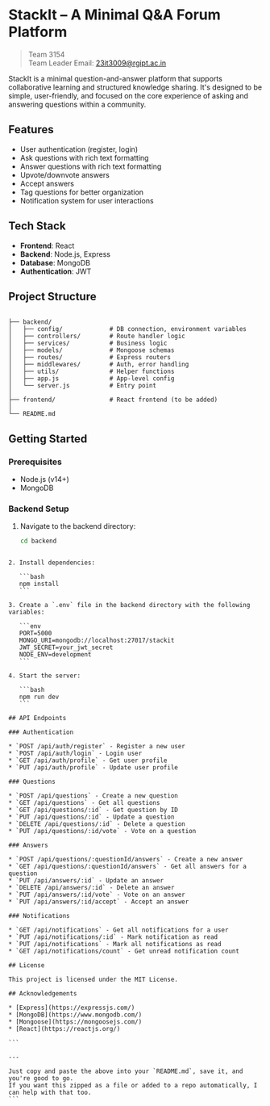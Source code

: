 
# StackIt – A Minimal Q&A Forum Platform

> Team 3154  
> Team Leader Email: 23it3009@rgipt.ac.in

StackIt is a minimal question-and-answer platform that supports collaborative learning and structured knowledge sharing. It's designed to be simple, user-friendly, and focused on the core experience of asking and answering questions within a community.

## Features

- User authentication (register, login)
- Ask questions with rich text formatting
- Answer questions with rich text formatting
- Upvote/downvote answers
- Accept answers
- Tag questions for better organization
- Notification system for user interactions

## Tech Stack

- **Frontend**: React
- **Backend**: Node.js, Express
- **Database**: MongoDB
- **Authentication**: JWT

## Project Structure

```

├── backend/
│   ├── config/             # DB connection, environment variables
│   ├── controllers/        # Route handler logic
│   ├── services/           # Business logic
│   ├── models/             # Mongoose schemas
│   ├── routes/             # Express routers
│   ├── middlewares/        # Auth, error handling
│   ├── utils/              # Helper functions
│   ├── app.js              # App-level config
│   └── server.js           # Entry point
│
├── frontend/               # React frontend (to be added)
│
└── README.md

````

## Getting Started

### Prerequisites

- Node.js (v14+)
- MongoDB

### Backend Setup

1. Navigate to the backend directory:

   ```bash
   cd backend
````

2. Install dependencies:

   ```bash
   npm install
   ```

3. Create a `.env` file in the backend directory with the following variables:

   ```env
   PORT=5000
   MONGO_URI=mongodb://localhost:27017/stackit
   JWT_SECRET=your_jwt_secret
   NODE_ENV=development
   ```

4. Start the server:

   ```bash
   npm run dev
   ```

## API Endpoints

### Authentication

* `POST /api/auth/register` - Register a new user
* `POST /api/auth/login` - Login user
* `GET /api/auth/profile` - Get user profile
* `PUT /api/auth/profile` - Update user profile

### Questions

* `POST /api/questions` - Create a new question
* `GET /api/questions` - Get all questions
* `GET /api/questions/:id` - Get question by ID
* `PUT /api/questions/:id` - Update a question
* `DELETE /api/questions/:id` - Delete a question
* `PUT /api/questions/:id/vote` - Vote on a question

### Answers

* `POST /api/questions/:questionId/answers` - Create a new answer
* `GET /api/questions/:questionId/answers` - Get all answers for a question
* `PUT /api/answers/:id` - Update an answer
* `DELETE /api/answers/:id` - Delete an answer
* `PUT /api/answers/:id/vote` - Vote on an answer
* `PUT /api/answers/:id/accept` - Accept an answer

### Notifications

* `GET /api/notifications` - Get all notifications for a user
* `PUT /api/notifications/:id` - Mark notification as read
* `PUT /api/notifications` - Mark all notifications as read
* `GET /api/notifications/count` - Get unread notification count

## License

This project is licensed under the MIT License.

## Acknowledgements

* [Express](https://expressjs.com/)
* [MongoDB](https://www.mongodb.com/)
* [Mongoose](https://mongoosejs.com/)
* [React](https://reactjs.org/)

```

---

Just copy and paste the above into your `README.md`, save it, and you're good to go.  
If you want this zipped as a file or added to a repo automatically, I can help with that too.
```

